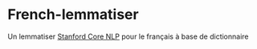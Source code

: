 # French-lemmatiser

Un lemmatiser [Stanford Core NLP](https://stanfordnlp.github.io/CoreNLP)
pour le français à base de dictionnaire